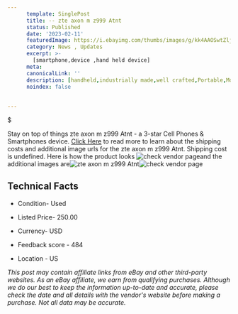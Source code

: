 ```yaml
---
      template: SinglePost
      title: -- zte axon m z999 Atnt
      status: Published
      date: '2023-02-11'
      featuredImage: https://i.ebayimg.com/thumbs/images/g/kk4AAOSwtZlj4Rq8/s-l225.jpg
      category: News , Updates
      excerpt: >-
        [smartphone,device ,hand held device]
      meta:
      canonicalLink: ''
      description: [handheld,industrially made,well crafted,Portable,Mobile,Compact,Convenient,Lightweight,Maneuverable,Man-portable,Miniature,Carriable,Hand-held,Light,Holdable,Transportable,Mobile device,Pocket-sized,On-the-go,Wireless,Cordless,Compact size,Convenient size, smartphone,device ,hand held device]
      noindex: false
      
        
---
```

$

Stay on top of things zte axon m z999 Atnt - a 3-star Cell Phones & Smartphones device. [Click Here](https://www.ebay.com/itm/255965876588?hash=item3b98c1516c%3Ag%3Akk4AAOSwtZlj4Rq8&mkevt=1&mkcid=1&mkrid=711-53200-19255-0&campid=%253CePNCampaignId%253E&customid=%253CreferenceId%253E&toolid=10049) to read more to learn about the shipping costs and additional image urls for the zte axon m z999 Atnt. Shipping cost is undefined. Here is how the product looks ![check vendor page](https://i.ebayimg.com/thumbs/images/g/kk4AAOSwtZlj4Rq8/s-l225.jpg)and the additional images are![zte axon m z999 Atnt](https://i.ebayimg.com/images/g/kk4AAOSwtZlj4Rq8/s-l1600.jpg)![check vendor page](https://origin-galleryplus.ebayimg.com/ws/web/255965876588_2_0_1/225x225.jpg,https://origin-galleryplus.ebayimg.com/ws/web/255965876588_3_0_1/225x225.jpg,https://origin-galleryplus.ebayimg.com/ws/web/255965876588_4_0_1/225x225.jpg,https://origin-galleryplus.ebayimg.com/ws/web/255965876588_5_0_1/225x225.jpg,https://origin-galleryplus.ebayimg.com/ws/web/255965876588_6_0_1/225x225.jpg)



 ## Technical Facts 



     
      

 - Condition- Used 


      

 - Listed Price- 250.00 


      

 - Currency- USD 


      

 - Feedback score - 484 


      

 - Location - US 


      
      

 *_This post may contain affiliate links from eBay and other third-party websites. As an eBay affiliate, we earn from qualifying purchases. Although we do our best to keep the information up-to-date and accurate, please check the date and all details with the vendor's website before making a purchase. Not all data may be accurate._*






